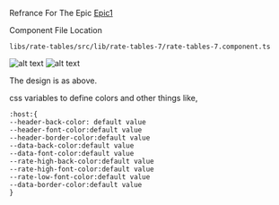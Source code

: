 Refrance For The Epic
[Epic1](https://rpsoftech.atlassian.net/browse/SHBULL-1)

Component File Location

```libs/rate-tables/src/lib/rate-tables-7/rate-tables-7.component.ts```

![alt text](https://github.com/rpsoftech/SharedBullion/blob/main/designs/table6.1.png?raw=true)
![alt text](https://github.com/rpsoftech/SharedBullion/blob/main/designs/table6.2.png?raw=true)


The design is as above.

css variables to define colors and other things like,

```
:host:{
--header-back-color: default value
--header-font-color:default value
--header-border-color:default value
--data-back-color:default value
--data-font-color:default value
--rate-high-back-color:default value
--rate-high-font-color:default value
--rate-low-font-color:default value
--data-border-color:default value
}
```